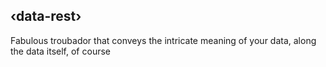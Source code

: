 ## ‹data-rest›

Fabulous troubador that conveys the intricate meaning of your data, along the data itself, of course
